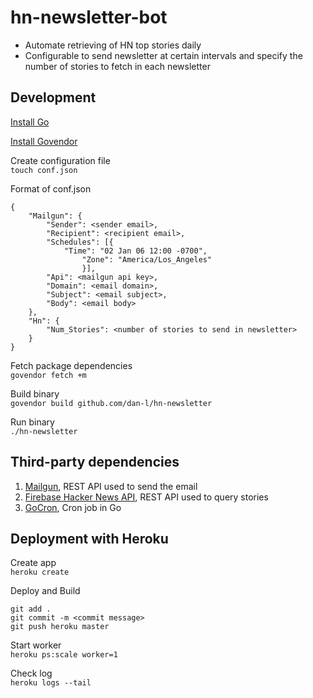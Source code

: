# hn-newsletter-bot

* Automate retrieving of HN top stories daily
* Configurable to send newsletter at certain intervals and specify the number of stories to fetch in each newsletter

## Development

[Install Go](https://golang.org/doc/install)

[Install Govendor](https://github.com/kardianos/govendor)

Create configuration file  
`touch conf.json`

Format of conf.json
```
{
	"Mailgun": {
		"Sender": <sender email>,
		"Recipient": <recipient email>,
		"Schedules": [{
			"Time": "02 Jan 06 12:00 -0700",
		        "Zone": "America/Los_Angeles"
            	}],
		"Api": <mailgun api key>,
		"Domain": <email domain>,
		"Subject": <email subject>,
		"Body": <email body>
	},
	"Hn": {
		"Num_Stories": <number of stories to send in newsletter>
	}
}
```

Fetch package dependencies  
`govendor fetch +m`

Build binary  
`govendor build github.com/dan-l/hn-newsletter`

Run binary  
`./hn-newsletter`

## Third-party dependencies
1. [Mailgun](https://documentation.mailgun.com/quickstart.html), REST API used to send the email
2. [Firebase Hacker News API](https://hacker-news.firebaseio.com), REST API used to query stories
3. [GoCron](https://github.com/jasonlvhit/gocron), Cron job in Go

## Deployment with Heroku
Create app  
`heroku create`

Deploy and Build  
```
git add .
git commit -m <commit message> 
git push heroku master
```

Start worker  
`heroku ps:scale worker=1`

Check log  
`heroku logs --tail`
